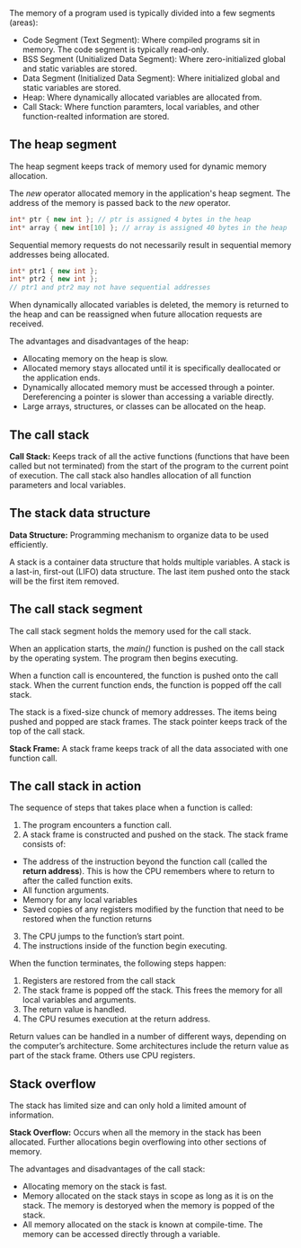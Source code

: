 The memory of a program used is typically divided into a few segments (areas):
- Code Segment (Text Segment): Where compiled programs sit in memory. The code segment is typically read-only.
- BSS Segment (Unitialized Data Segment): Where zero-initialized global and static variables are stored.
- Data Segment (Initialized Data Segment): Where initialized global and static variables are stored.
- Heap: Where dynamically allocated variables are allocated from.
- Call Stack: Where function paramters, local variables, and other function-realted information are stored.

## The heap segment
The heap segment keeps track of memory used for dynamic memory allocation. 

The *new* operator allocated memory in the application's heap segment.
The address of the memory is passed back to the *new* operator.
```cpp
int* ptr { new int }; // ptr is assigned 4 bytes in the heap
int* array { new int[10] }; // array is assigned 40 bytes in the heap
```

Sequential memory requests do not necessarily result in sequential memory addresses being allocated.
```cpp
int* ptr1 { new int };
int* ptr2 { new int };
// ptr1 and ptr2 may not have sequential addresses
```

When dynamically allocated variables is deleted, the memory is returned to the heap and can be reassigned when future allocation requests are received.

The advantages and disadvantages of the heap:
- Allocating memory on the heap is slow.
- Allocated memory stays allocated until it is specifically deallocated or the application ends.
- Dynamically allocated memory must be accessed through a pointer. Dereferencing a pointer is slower than accessing a variable directly.
- Large arrays, structures, or classes can be allocated on the heap.

## The call stack
**Call Stack:** Keeps track of all the active functions (functions that have been called but not terminated) from the start of the program to the current point of execution. The call stack also handles allocation of all function parameters and local variables.

## The stack data structure
**Data Structure:** Programming mechanism to organize data to be used efficiently.

A stack is a container data structure that holds multiple variables. A stack is a last-in, first-out (LIFO) data structure. The last item pushed onto the stack will be the first item removed.

## The call stack segment
The call stack segment holds the memory used for the call stack.

When an application starts, the *main()* function is pushed on the call stack by the operating system. The program then begins executing.

When a function call is encountered, the function is pushed onto the call stack. When the current function ends, the function is popped off the call stack.

The stack is a fixed-size chunck of memory addresses. The items being pushed and popped are stack frames. The stack pointer keeps track of the top of the call stack.

**Stack Frame:** A stack frame keeps track of all the data associated with one function call. 

## The call stack in action
The sequence of steps that takes place when a function is called:
1.  The program encounters a function call.
2.  A stack frame is constructed and pushed on the stack. The stack frame consists of:
-   The address of the instruction beyond the function call (called the **return address**). This is how the CPU remembers where to return to after the called function exits.
-   All function arguments.
-   Memory for any local variables
-   Saved copies of any registers modified by the function that need to be restored when the function returns

3.  The CPU jumps to the function’s start point.
4.  The instructions inside of the function begin executing.

When the function terminates, the following steps happen:

1.  Registers are restored from the call stack
2.  The stack frame is popped off the stack. This frees the memory for all local variables and arguments.
3.  The return value is handled.
4.  The CPU resumes execution at the return address.

Return values can be handled in a number of different ways, depending on the computer’s architecture. Some architectures include the return value as part of the stack frame. Others use CPU registers.

## Stack overflow
The stack has limited size and can only hold a limited amount of information.

**Stack Overflow:** Occurs when all the memory in the stack has been allocated. Further allocations begin overflowing into other sections of memory.

The advantages and disadvantages of the call stack:
- Allocating memory on the stack is fast.
- Memory allocated on the stack stays in scope as long as it is on the stack. The memory is destoryed when the memory is popped of the stack.
- All memory allocated on the stack is known at compile-time. The memory can be accessed directly through a variable.
